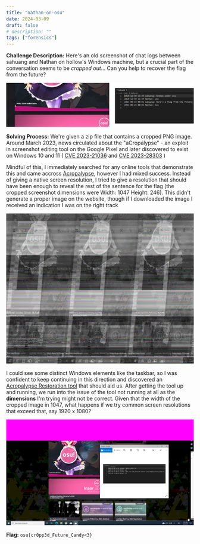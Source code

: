 ```yaml
---
title: "nathan-on-osu"
date: 2024-03-09
draft: false
# description: ""
tags: ["forensics"]
---
```


**Challenge Description:** Here's an old screenshot of chat logs between sahuang and Nathan on hollow's Windows machine, but a crucial part of the conversation seems to be *cropped out*... Can you help to recover the flag from the future?

![screenshot of challenge with the flag cutoff](./Assets/osu_24_nathan_on_osu.png)

**Solving Process:** We're given a zip file that contains a cropped PNG image. Around March 2023, news circulated about the "aCropalypse" - an exploit in screenshot editing tool on the Google Pixel and later discovered to exist on Windows 10 and 11 ( [CVE 2023-21036](https://nvd.nist.gov/vuln/detail/cve-2023-21036) and [CVE 2023-28303](https://msrc.microsoft.com/update-guide/vulnerability/CVE-2023-28303) )

Mindful of this, I immediately searched for any online tools that demonstrate this and came accross [Acropalypse](https://acropalypse.app/), however I had mixed success. Instead of giving a native screen resolution, I tried to give a resolution that should have been enough to reveal the rest of the sentence for the flag (the cropped screenshot dimensions were Width: 1047 Height: 246). This didn't generate a proper image on the website, though if I downloaded the image I received an indication I was on the right track

![distorted screenshot](./Assets/osu_24_acropalypse_distorted.png)

I could see some distinct Windows elements like the taskbar, so I was confident to keep continuing in this direction and discovered an [Acropalypse Restoration tool](https://github.com/frankthetank-music/Acropalypse-Multi-Tool) that should aid us. After getting the tool up and running, we run into the issue of the tool not running at all as the **dimensions** I'm trying might not be correct. Given that the width of the cropped image in 1047, what happens if we try common screen resolutions that exceed that, say 1920 x 1080?

![full screenshot from cropped](./Assets/osu_24_full_picture.png)

**Flag:** `osu{cr0pp3d_Future_Candy<3}`